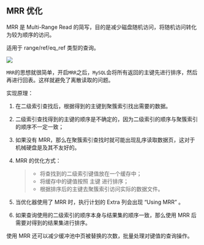 ## MRR 优化

MRR 是 Multi-Range Read 的简写，目的是减少磁盘随机访问，将随机访问转化为较为顺序的访问。

适用于 range/ref/eq_ref 类型的查询。



![](https://youpaiyun.zongqilive.cn/image/20200916135147.png)

`MRR`的思想就很简单，开启`MRR`之后，`MySQL`会将所有返回的主键先进行排序，然后再进行回表。这样就避免了离散读取的问题。



实现原理：

1. 在二级索引查找后，根据得到的主键到聚簇索引找出需要的数据。

2. 二级索引查找得到的主键的顺序是不确定的，因为二级索引的顺序与聚簇索引的顺序不一定一致；

3. 如果没有 MRR，那么在聚簇索引查找时就可能出现乱序读取数据页，这对于机械硬盘是及其不友好的。

4. MRR 的优化方式：

   > - 将查找到的二级索引键值放在一个缓存中；
   > - 将缓存中的键值按照 主键 进行排序；
   > - 根据排序后的主键去聚簇索引访问实际的数据文件。

5. 当优化器使用了 MRR 时，执行计划的 Extra 列会出现 “Using MRR” 。

6. 如果查询使用的二级索引的顺序本身与结果集的顺序一致，那么使用 MRR 后需要对得到的结果集进行排序。



使用 MRR 还可以减少缓冲池中页被替换的次数，批量处理对键值的查询操作。